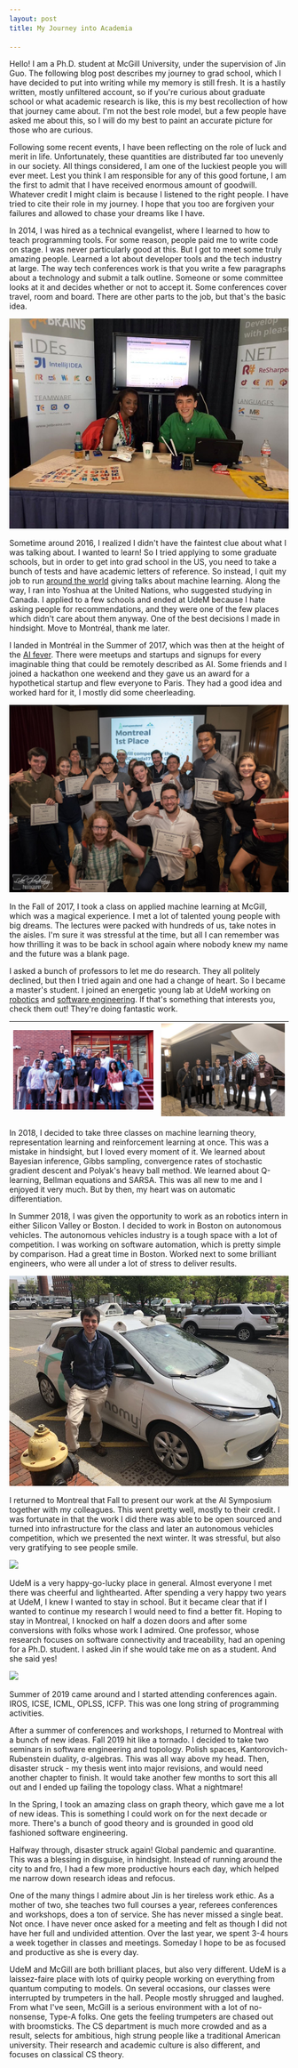 ```yaml
---
layout: post
title: My Journey into Academia

---
```


Hello! I am a Ph.D. student at McGill University, under the supervision of Jin Guo. The following blog post describes my journey to grad school, which I have decided to put into writing while my memory is still fresh. It is a hastily written, mostly unfiltered account, so if you're curious about graduate school or what academic research is like, this is my best recollection of how that journey came about. I'm not the best role model, but a few people have asked me about this, so I will do my best to paint an accurate picture for those who are curious.

Following some recent events, I have been reflecting on the role of luck and merit in life. Unfortunately, these quantities are distributed far too unevenly in our society. All things considered, I am one of the luckiest people you will ever meet. Lest you think I am responsible for any of this good fortune, I am the first to admit that I have received enormous amount of goodwill. Whatever credit I might claim is because I listened to the right people. I have tried to cite their role in my journey. I hope that you too are forgiven your failures and allowed to chase your dreams like I have.

In 2014, I was hired as a technical evangelist, where I learned to how to teach programming tools. For some reason, people paid me to write code on stage. I was never particularly good at this. But I got to meet some truly amazing people. Learned a lot about developer tools and the tech industry at large. The way tech conferences work is that you write a few paragraphs about a technology and submit a talk outline. Someone or some committee looks at it and decides whether or not to accept it. Some conferences cover travel, room and board. There are other parts to the job, but that's the basic idea.

![](../images/jetbrains.jpeg)

Sometime around 2016, I realized I didn't have the faintest clue about what I was talking about. I wanted to learn! So I tried applying to some graduate schools, but in order to get into grad school in the US, you need to take a bunch of tests and have academic letters of reference. So instead, I quit my job to run [around the world](http://breandan.net/2016/12/27/traveling-tales/) giving talks about machine learning. Along the way, I ran into Yoshua at the United Nations, who suggested studying in Canada. I applied to a few schools and ended at UdeM because I hate asking people for recommendations, and they were one of the few places which didn't care about them anyway. One of the best decisions I made in hindsight. Move to Montréal, thank me later.

I landed in Montréal in the Summer of 2017, which was then at the height of the [AI fever](https://www.youtube.com/watch?v=LVXkISpbq2k). There were meetups and startups and signups for every imaginable thing that could be remotely described as AI. Some friends and I joined a hackathon one weekend and they gave us an award for a hypothetical startup and flew everyone to Paris. They had a good idea and worked hard for it, I mostly did some cheerleading.

![](../images/skiptheline.jpg)

In the Fall of 2017, I took a class on applied machine learning at McGill, which was a magical experience. I met a lot of talented young people with big dreams. The lectures were packed with hundreds of us, take notes in the aisles. I'm sure it was stressful at the time, but all I can remember was how thrilling it was to be back in school again where nobody knew my name and the future was a blank page.

I asked a bunch of professors to let me do research. They all politely declined, but then I tried again and one had a change of heart. So I became a master's student. I joined an energetic young lab at UdeM working on [robotics](https://montrealrobotics.ca/) and [software engineering](http://geodes.iro.umontreal.ca/en/). If that's something that interests you, check them out! They're doing fantastic work.

|![](../images/real.jpg)|![](../images/geodes.jpeg)|
|----|----|

In 2018, I decided to take three classes on machine learning theory, representation learning and reinforcement learning at once. This was a mistake in hindsight, but I loved every moment of it. We learned about Bayesian inference, Gibbs sampling, convergence rates of stochastic gradient descent and Polyak's heavy ball method. We learned about Q-learning, Bellman equations and SARSA. This was all new to me and I enjoyed it very much. But by then, my heart was on automatic differentiation.

In Summer 2018, I was given the opportunity to work as an robotics intern in either Silicon Valley or Boston. I decided to work in Boston on autonomous vehicles. The autonomous vehicles industry is a tough space with a lot of competition. I was working on software automation, which is pretty simple by comparison. Had a great time in Boston. Worked next to some brilliant engineers, who were all under a lot of stress to deliver results.

![](../images/nutonomy.jpeg)

I returned to Montreal that Fall to present our work at the AI Symposium together with my colleagues. This went pretty well, mostly to their credit. I was fortunate in that the work I did there was able to be open sourced and turned into infrastructure for the class and later an autonomous vehicles competition, which we presented the next winter. It was stressful, but also very gratifying to see people smile.

![](../images/aido1.png)

UdeM is a very happy-go-lucky place in general. Almost everyone I met there was cheerful and lighthearted. After spending a very happy two years at UdeM, I knew I wanted to stay in school. But it became clear that if I wanted to continue my research I would need to find a better fit. Hoping to stay in Montreal, I knocked on half a dozen doors and after some conversions with folks whose work I admired. One professor, whose research focuses on software connectivity and traceability, had an opening for a Ph.D. student. I asked Jin if she would take me on as a student. And she said yes!

![](../images/kast.png)

Summer of 2019 came around and I started attending conferences again. IROS, ICSE, ICML, OPLSS, ICFP. This was one long string of programming activities.

After a summer of conferences and workshops, I returned to Montreal with a bunch of new ideas. Fall 2019 hit like a tornado. I decided to take two seminars in software engineering and topology. Polish spaces, Kantorovich-Rubenstein duality, σ-algebras. This was all way above my head. Then, disaster struck - my thesis went into major revisions, and would need another chapter to finish. It would take another few months to sort this all out and I ended up failing the topology class. What a nightmare!

In the Spring, I took an amazing class on graph theory, which gave me a lot of new ideas. This is something I could work on for the next decade or more. There's a bunch of good theory and is grounded in good old fashioned software engineering.

Halfway through, disaster struck again! Global pandemic and quarantine. This was a blessing in disguise, in hindsight. Instead of running around the city to and fro, I had a few more productive hours each day, which helped me narrow down research ideas and refocus.

One of the many things I admire about Jin is her tireless work ethic. As a mother of two, she teaches two full courses a year, referees conferences and workshops, does a ton of service. She has never missed a single beat. Not once. I have never once asked for a meeting and felt as though I did not have her full and undivided attention. Over the last year, we spent 3-4 hours a week together in classes and meetings. Someday I hope to be as focused and productive as she is every day.

UdeM and McGill are both brilliant places, but also very different. UdeM is a laissez-faire place with lots of quirky people working on everything from quantum computing to models. On several occasions, our classes were interrupted by trumpeters in the hall. People mostly shrugged and laughed. From what I've seen, McGill is a serious environment with a lot of no-nonsense, Type-A folks. One gets the feeling trumpeters are chased out with broomsticks. The CS department is much more crowded and as a result, selects for ambitious, high strung people like a traditional American university. Their research and academic culture is also different, and focuses on classical CS theory.